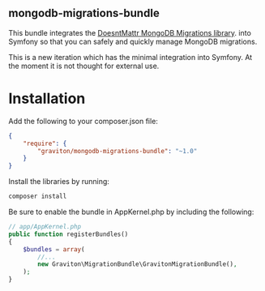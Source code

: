 ## mongodb-migrations-bundle

This bundle integrates the [DoesntMattr MongoDB Migrations library](https://github.com/doesntmattr/mongodb-migrations).
into Symfony so that you can safely and quickly manage MongoDB migrations.

This is a new iteration which has the minimal integration into Symfony. At the moment it is not thought for external use.

Installation
============

Add the following to your composer.json file:

```json
{
    "require": {
        "graviton/mongodb-migrations-bundle": "~1.0"
    }
}
```

Install the libraries by running:

```bash
composer install
```

Be sure to enable the bundle in AppKernel.php by including the following:

```php
// app/AppKernel.php
public function registerBundles()
{
    $bundles = array(
        //...
        new Graviton\MigrationBundle\GravitonMigrationBundle(),
    );
}
```
